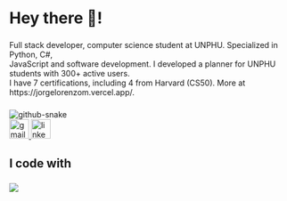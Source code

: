 <h1 align="left">Hey there 👋!</h1>

###

<p align="left">Full stack developer, computer science student at UNPHU. Specialized in Python, C#,<br>JavaScript and software development. I developed a planner for UNPHU students with 300+ active users.<br>I have 7 certifications, including 4 from Harvard (CS50). More at https://jorgelorenzom.vercel.app/.</p>

###

<picture>
  <source media="(prefers-color-scheme: dark)" srcset="https://raw.githubusercontent.com/JorgelRight34/JorgelRight34/output/github-snake-dark.svg" />
  <source media="(prefers-color-scheme: light)" srcset="https://raw.githubusercontent.com/JorgelRight34/JorgelRight34/output/github-snake.svg" />
  <img alt="github-snake" src="https://raw.githubusercontent.com/tobiasmeyhoefer/tobiasmeyhoefer/output/github-snake.svg" />
</picture>


<div align="left">
  <a href="jorge.elm30@gmail.com" target="_blank">
    <img src="https://img.shields.io/static/v1?message=Gmail&logo=gmail&label=&color=D14836&logoColor=white&labelColor=&style=for-the-badge" height="35" alt="gmail logo"  />
  </a>
  <a href="kedin.com/in/jorge-lorenzo-aa79042a7/" target="_blank">
    <img src="https://img.shields.io/static/v1?message=LinkedIn&logo=linkedin&label=&color=0077B5&logoColor=white&labelColor=&style=for-the-badge" height="35" alt="linkedin logo"  />
  </a>
</div>

###

<h2 align="left">I code with</h2>

###

<div align="left">
 <img src="https://skillicons.dev/icons?i=python,cs,javascript,java,django,net,flask,react,express,nodejs" />
</div>

###
